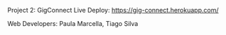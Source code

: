 Project 2: GigConnect
Live Deploy: https://gig-connect.herokuapp.com/

Web Developers: Paula Marcella, Tiago Silva
